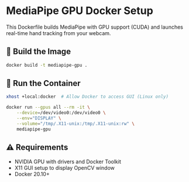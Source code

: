# MediaPipe GPU Docker Setup

This Dockerfile builds MediaPipe with GPU support (CUDA) and launches real-time hand tracking from your webcam.

## 🚀 Build the Image

```bash
docker build -t mediapipe-gpu .
```

## 🎥 Run the Container

```bash
xhost +local:docker  # Allow Docker to access GUI (Linux only)

docker run --gpus all --rm -it \
    --device=/dev/video0:/dev/video0 \
    --env="DISPLAY" \
    --volume="/tmp/.X11-unix:/tmp/.X11-unix:rw" \
    mediapipe-gpu
```

## ⚠️ Requirements

- NVIDIA GPU with drivers and Docker Toolkit
- X11 GUI setup to display OpenCV window
- Docker 20.10+

